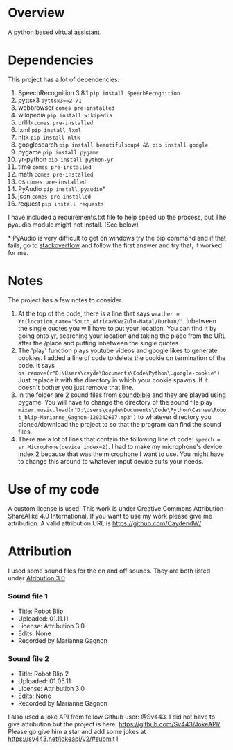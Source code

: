 # Overview
A python based virtual assistant.

# Dependencies
This project has a lot of dependencies:

1. SpeechRecognition 3.8.1 ```pip install SpeechRecognition```
2. pyttsx3 ```pyttsx3==2.71```
3. webbrowser ```comes pre-installed```
4. wikipedia ```pip install wikipedia```
5. urllib ```comes pre-installed```
6. lxml ```pip install lxml```
7. nltk ```pip install nltk```
8. googlesearch ```pip install beautifulsoup4 && pip install google```
9. pygame ```pip install pygame```
10. yr-python ```pip install python-yr```
11. time ```comes pre-installed```
12. math ```comes pre-installed```
13. os ```comes pre-installed```
14. PyAudio ```pip install pyaudio```\*
15. json ```comes pre-installed```
16. request ```pip install requests```

I have included a requirements.txt file to help speed up the process, but The pyaudio module might not install. (See below)

\* PyAudio is very difficult to get on windows try the pip command and if that fails, go to [stackoverflow]( https://stackoverflow.com/questions/52283840/i-cant-install-pyaudio-on-windows-how-to-solve-error-microsoft-visual-c-14) and follow the first answer and try that, it worked for me.

# Notes
The project has a few notes to consider.
1. At the top of the code, there is a line that says ```weather = Yr(location_name='South_Africa/KwaZulu-Natal/Durban/'```. Inbetween the single quotes you will have to put your location. You can find it by going onto [yr](https://www.yr.no/?spr=eng), searching your location and taking the place from the URL after the /place and putting inbetween the single quotes.
2. The 'play' function plays youtube videos and google likes to generate cookies. I added a line of code to delete the cookie on termination of the code. It says ```os.remove(r"D:\Users\cayde\Documents\Code\Python\.google-cookie")``` Just replace it with the directory in which your cookie spawns. If it doesn't bother you just remove that line.
3. In the folder are 2 sound files from [soundbible](http://soundbible.com/tags-ping.html) and they are played using pygame. You will have to change the directory of the sound file play ```mixer.music.load(r"D:\Users\cayde\Documents\Code\Python\Cashew\Robot_blip-Marianne_Gagnon-120342607.mp3")``` to whatever directory you cloned/download the project to so that the program can find the sound files.
4. There are a lot of lines that contain the following line of code: ```speech = sr.Microphone(device_index=2)```. I had to make my microphone's device index 2 because that was the microphone I want to use. You might have to change this around to whatever input device suits your needs.

# Use of my code
A custom license is used. This work is under Creative Commons Attribution-ShareAlike 4.0 International. If you want to use my work please give me attribution. A valid attribution URL is https://github.com/CaydendW/ 

# Attribution
I used some sound files for the on and off sounds. They are both listed under [Atribution 3.0](https://creativecommons.org/licenses/by/3.0/)

### Sound file 1
* Title: Robot Blip
* Uploaded: 01.11.11
* License: Attribution 3.0
* Edits: None
* Recorded by Marianne Gagnon

### Sound file 2
* Title: Robot Blip 2
* Uploaded: 01.05.11
* License: Attribution 3.0
* Edits: None
* Recorded by Marianne Gagnon

I also used a joke API from fellow Github user: @Sv443.
I did not have to give attribution but the project is here: https://github.com/Sv443/JokeAPI/
Please go give him a star and add some jokes at https://sv443.net/jokeapi/v2/#submit !
